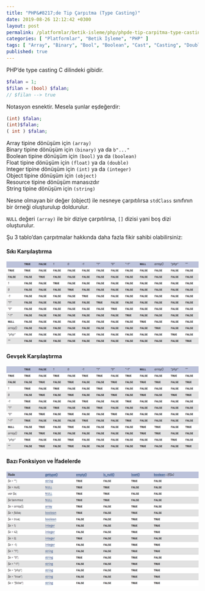 ```yaml
---
title: "PHP&#8217;de Tip Çarpıtma (Type Casting)"
date: 2019-08-26 12:12:42 +0300
layout: post
permalink: /platformlar/betik-isleme/php/phpde-tip-carpitma-type-casting
categories: [ "Platformlar", "Betik İşleme", "PHP" ]
tags: [ "Array", "Binary", "Bool", "Boolean", "Cast", "Casting", "Double", "Empty", "Float", "Fonksiyon", "Function", "İfade", "Int", "Integer", "İşlev", "Loose", "Object", "Real", "Resource", "Set", "Statement", "String", "Tip", "Type", "Unset" ]
published: true
---
```


PHP’de type casting C dilindeki gibidir.

```php
$falan = 1;
$filan = (bool) $falan;
// $filan --> true
```

Notasyon esnektir. Mesela şunlar eşdeğerdir:

```php
(int) $falan;
(int)$falan;
( int ) $falan;
```

Array tipine dönüşüm için `(array)`  
Binary tipine dönüşüm için `(binary)` ya da `b"..."`  
Boolean tipine dönüşüm için `(bool)` ya da `(boolean)`  
Float tipine dönüşüm için `(float)` ya da `(double)`  
Integer tipine dönüşüm için `(int)` ya da `(integer)`  
Object tipine dönüşüm için `(object)`  
Resource tipine dönüşüm manasızdır  
String tipine dönüşüm için `(string)`

Nesne olmayan bir değer (object) ile nesneye çarpıtılırsa `stdClass` sınıfının bir örneği oluşturulup doldurulur.

`NULL` değeri `(array)` ile bir diziye çarpıtılırsa, `[]` dizisi yani boş dizi oluşturulur.

Şu 3 tablo’dan çarpıtmalar hakkında daha fazla fikir sahibi olabilirsiniz:

#### Sıkı Karşılaştırma

![Strict Comparison](/assets/img/2019/08/type-casting-strict-comparison.png "Strict Comparison")

#### Gevşek Karşılaştırma

![Loose Comparison](/assets/img/2019/08/type-casting-loose-comparison.png "Loose Comparison")

#### Bazı Fonksiyon ve İfadelerde

![Comparison in Functions](/assets/img/2019/08/type-casting-comparison-in-functions.png "Comparison in Functions")
